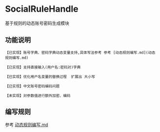 # SocialRuleHandle

基于规则的动态账号密码生成模块

## 功能说明

```
【已实现】账号字典、密码字典动态变量支持,具体写法参考 参考 [动态规则编写.md](动态规则编写.md) 

【已实现】支持直接输入(用户名:密码对)字典

【已实现】优化用户名变量的替换过程  扩展出 大小写

【已实现】中文账号密码编码问题
```

```
【未实现】对参数值进行额外加密、编码
```

## 编写规则

参考 [动态规则编写.md](动态规则编写.md)

